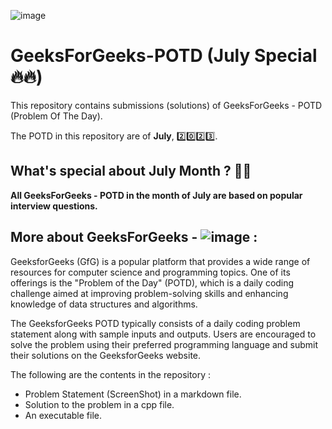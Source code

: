 ![image](https://github.com/nikhilsp242/GeeksForGeeks-POTD/assets/112267674/98557735-f3d7-4834-ab6b-b3bb08f349f4)

# GeeksForGeeks-POTD (July Special🔥🔥)
This repository contains submissions (solutions) of GeeksForGeeks - POTD (Problem Of The Day). 

The POTD in this repository are of **July**, 2️⃣0️⃣2️⃣3️⃣. 

## What's special about July Month ? 📆🤔
**All GeeksForGeeks - POTD in the month of July are based on popular interview questions.**

## More about GeeksForGeeks - ![image](https://github.com/nikhilsp242/GeeksForGeeks-POTD/assets/112267674/99806be3-f4f8-4ea1-b99e-7299049bfdb7) :

GeeksforGeeks (GfG) is a popular platform that provides a wide range of resources for computer science and programming topics. One of its offerings is the "Problem of the Day" (POTD), which is a daily coding challenge aimed at improving problem-solving skills and enhancing knowledge of data structures and algorithms.

The GeeksforGeeks POTD typically consists of a daily coding problem statement along with sample inputs and outputs. Users are encouraged to solve the problem using their preferred programming language and submit their solutions on the GeeksforGeeks website.

The following are the contents in the repository :
  - Problem Statement (ScreenShot) in a markdown file.
  - Solution to the problem in a cpp file.
  - An executable file.


